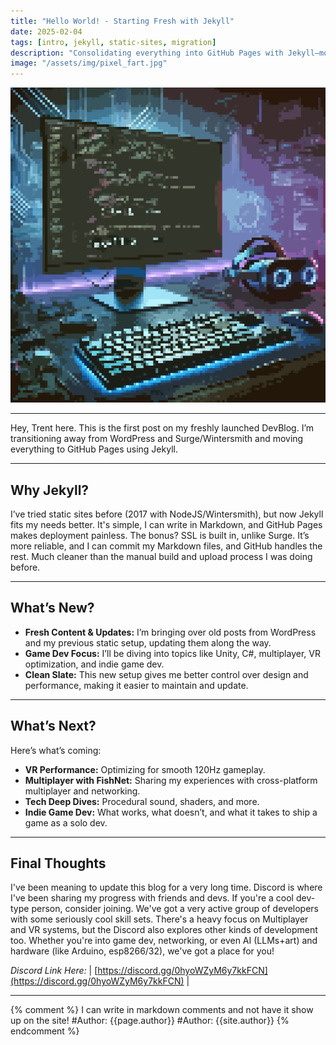```yaml
---
title: "Hello World! - Starting Fresh with Jekyll"
date: 2025-02-04
tags: [intro, jekyll, static-sites, migration]
description: "Consolidating everything into GitHub Pages with Jekyll—moving away from WordPress, Surge, and Wintersmith."
image: "/assets/img/pixel_fart.jpg"
---
```



![image of a pixel fart](/assets/img/pixel_fart.jpg)

---

Hey, Trent here. This is the first post on my freshly launched DevBlog. I’m transitioning away from WordPress and Surge/Wintersmith and moving everything to GitHub Pages using Jekyll.

---
## Why Jekyll?

I’ve tried static sites before (2017 with NodeJS/Wintersmith), but now Jekyll fits my needs better. It's simple, I can write in Markdown, and GitHub Pages makes deployment painless. The bonus? SSL is built in, unlike Surge. It’s more reliable, and I can commit my Markdown files, and GitHub handles the rest. Much cleaner than the manual build and upload process I was doing before.

---
## What’s New?

- **Fresh Content & Updates:** I’m bringing over old posts from WordPress and my previous static setup, updating them along the way.
- **Game Dev Focus:** I’ll be diving into topics like Unity, C#, multiplayer, VR optimization, and indie game dev.
- **Clean Slate:** This new setup gives me better control over design and performance, making it easier to maintain and update.

---
## What’s Next?

Here’s what’s coming:

- **VR Performance:** Optimizing for smooth 120Hz gameplay.
- **Multiplayer with FishNet:** Sharing my experiences with cross-platform multiplayer and networking.
- **Tech Deep Dives:** Procedural sound, shaders, and more.
- **Indie Game Dev:** What works, what doesn’t, and what it takes to ship a game as a solo dev.

---
## Final Thoughts

I've been meaning to update this blog for a very long time. Discord is where I've been sharing my progress with friends and devs. If you're a cool dev-type person, consider joining. We've got a very active group of developers with some seriously cool skill sets. There's a heavy focus on Multiplayer and VR systems, but the Discord also explores other kinds of development too. Whether you're into game dev, networking, or even AI (LLMs+art) and hardware (like Arduino, esp8266/32), we've got a place for you!

_Discord Link Here:_ | [https://discord.gg/0hyoWZyM6y7kkFCN](https://discord.gg/0hyoWZyM6y7kkFCN) |

---
{% comment %}
I can write in markdown comments and not have it show up on the site!
#Author: {{page.author}}
#Author: {{site.author}}
{% endcomment %}
